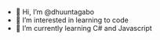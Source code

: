 - 👋 Hi, I’m @dhuuntagabo
- 👀 I’m interested in learning to code
- 🌱 I’m currently learning C# and Javascript


<!---
dhuuntagabo/dhuuntagabo is a ✨ special ✨ repository because its `README.md` (this file) appears on your GitHub profile.
You can click the Preview link to take a look at your changes.
--->

